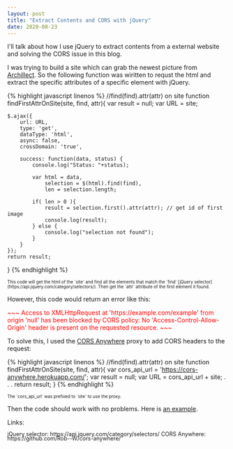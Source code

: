 ```yaml
---
layout: post
title: "Extract Contents and CORS with jQuery"
date: 2020-08-23
---
```


I'll talk about how I use jQuery to extract contents from a external website and solving the CORS issue in this blog.

I was trying to build a site which can grab the newest picture from [Archillect](http://archillect.com/). 
So the following function was wiritten to requst the html and 
extract the specific attributes of a specific element with jQuery.


{% highlight javascript linenos %}
//find(find).attr(attr) on site
function findFirstAttrOnSite(site, find, attr){
	var result = null;
	var URL = site;
	
	$.ajax({
		url: URL,
		type: 'get',
		dataType: 'html',
		async: false,
		crossDomain: 'true',
		
		success: function(data, status) {
			console.log("Status: "+status);
			
			var html = data, 
				selection = $(html).find(find),
				len = selection.length; 

			if( len > 0 ){
				result = selection.first().attr(attr); // get id of first image
				console.log(result);
			} else {
				console.log("selection not found");
			}
		} 
	});
	return result;
}
{% endhighlight %}

<span style="font-size:0.7em;">
This code will get the html of the `site` and 
find all the elements that match the `find` [jQuery selector](https://api.jquery.com/category/selectors/).
Then get the `attr` attribute of the first element it found. 
</span>

However, this code would return an error like this:

<span style="color:red">
~~~
Access to XMLHttpRequest at 'https://example.com/example' from origin 'null' has been blocked 
by CORS policy: No 'Access-Control-Allow-Origin' header is present on the requested resource.
~~~
</span>

To solve this, I used the [CORS Anywhere](https://github.com/Rob--W/cors-anywhere/) proxy
to add CORS headers to the request: 

{% highlight javascript linenos %}
//find(find).attr(attr) on site
function findFirstAttrOnSite(site, find, attr){
	var cors_api_url = 'https://cors-anywhere.herokuapp.com/';
	var result = null;
	var URL = cors_api_url + site;
	.
	.
	.
	return result;
}
{% endhighlight %}

<span style="font-size:0.7em;">
The `cors_api_url` was prefixed to `site` to use the proxy. 
</span>

Then the code should work with no problems. Here is [an example](stevenguo42.github.io/misc/newest_archillect_pic/page.html).


Links:

<span style="font-size:0.9em; line-height: 80%;">
jQuery selector: https://api.jquery.com/category/selectors/
CORS Anywhere: https://github.com/Rob--W/cors-anywhere/
</span>









